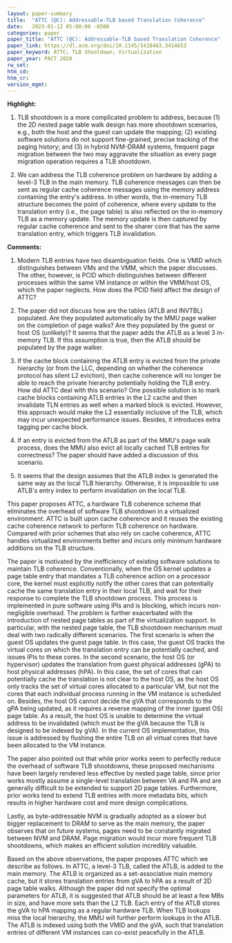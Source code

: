 ```yaml
---
layout: paper-summary
title:  "ATTC (@C): Addressable-TLB based Translation Coherence"
date:   2023-01-12 05:00:00 -0500
categories: paper
paper_title: "ATTC (@C): Addressable-TLB based Translation Coherence"
paper_link: https://dl.acm.org/doi/10.1145/3410463.3414653
paper_keyword: ATTC; TLB Shootdown; Virtualization
paper_year: PACT 2020
rw_set:
htm_cd:
htm_cr:
version_mgmt:
---
```


**Highlight:**

1. TLB shootdown is a more complicated problem to address, because (1) the 2D nested page table walk design has more 
shootdown scenarios, e.g., both the host and the guest can update the mapping; (2) existing software solutions 
do not support fine-grained, precise tracking of the paging history; and (3) in hybrid NVM-DRAM systems, frequent
page migration between the two may aggravate the situation as every page migration operation requires a TLB shootdown.

2. We can address the TLB coherence problem on hardware by adding a level-3 TLB in the main memory. TLB coherence 
messages can then be sent as regular cache coherence messages using the memory address containing the entry's 
address. In other words, the in-memory TLB structure becomes the point of coherence, where every update to the 
translation entry (i.e., the page table) is also reflected on the in-memory TLB as a memory update. The 
memory update is then captured by regular cache coherence and sent to the sharer core that has the same 
translation entry, which triggers TLB invalidation.

**Comments:**

1. Modern TLB entries have two disambiguation fields. One is VMID which distinguishes between VMs and the 
VMM, which the paper discusses. The other, however, is PCID which distinguishes between different processes 
within the same VM instance or within the VMM/host OS, which the paper neglects. How does the PCID field
affect the design of ATTC?

2. The paper did not discuss how are the tables (ATLB and INVTBL) populated. Are they populated automatically by 
the MMU page walker on the completion of page walks? Are they populated by the guest or host OS (unlikely)?
It seems that the paper adds the ATLB as a level 3 in-memory TLB. If this assumption is true, then the ATLB
should be populated by the page walker.

3. If the cache block containing the ATLB entry is evicted from the private hierarchy (or from the LLC, depending
on whether the coherence protocol has silent L2 eviction), then cache coherence will no longer be able to reach the 
private hierarchy potentially holding the TLB entry. How did ATTC deal with this scenario? 
One possible solution is to mark cache blocks containing ATLB entries in the L2 cache and then invalidate 
TLN entries as well when a marked block is evicted. However, this approach would make the L2 essentially
inclusive of the TLB, which may incur unexpected performance issues. Besides, it introduces extra tagging per 
cache block.

4. If an entry is evicted from the ATLB as part of the MMU's page walk process, does the MMU also evict 
all locally cached TLB entries for correctness? The paper should have added a discussion of this scenario.

5. It seems that the design assumes that the ATLB index is generated the same way as the local TLB hierarchy.
Otherwise, it is impossible to use ATLB's entry index to perform invalidation on the local TLB.

This paper proposes ATTC, a hardware TLB coherence scheme that eliminates the overhead of software TLB shootdown
in a virtualized environment. ATTC is built upon cache coherence and it reuses the existing cache coherence network
to perform TLB coherence on hardware. Compared with prior schemes that also rely on cache coherence, ATTC handles 
virtualized environments better and incurs only minimum hardware additions on the TLB structure.

The paper is motivated by the inefficiency of existing software solutions to maintain TLB coherence. Conventionally, 
when the OS kernel updates a page table entry that mandates a TLB coherence action on a processor core, the kernel must 
explicitly notify the other cores that can potentially cache the same translation entry in their local TLB, and wait
for their response to complete the TLB shootdown process. This process is implemented in pure software using IPIs and 
is blocking, which incurs non-negligible overhead. The problem is further exacerbated with the introduction of 
nested page tables as part of the virtualization support. In particular, with the nested page table, the TLB shootdown 
mechanism must deal with two radically different scenarios. The first scenario is when the guest OS updates the 
guest page table. In this case, the guest OS tracks the virtual cores on which the translation entry can be potentially
cached, and issues IPIs to these cores. 
In the second scenario, the host OS (or hypervisor) updates the translation from guest physical addresses (gPA) to 
host physical addresses (hPA). In this case, the set of cores that can potentially cache the translation is 
not clear to the host OS, as the host OS only tracks the set of virtual cores allocated to a particular VM, but not 
the cores that each individual process running in the VM instance is scheduled on. Besides, the host OS cannot 
decide the gVA that corresponds 
to the gPA being updated, as it requires a reverse mapping of the inner (guest OS) page table. As a result, the 
host OS is unable to determine the virtual address to be invalidated (which must be the gVA because the TLB is designed
to be indexed by gVA). In the current OS implementation, this issue is addressed by flushing the entire TLB on all 
virtual cores that have been allocated to the VM instance. 

The paper also pointed out that while prior works seem to perfectly reduce the overhead of software TLB shootdowns, 
these proposed mechanisms have been largely rendered less effective by nested page table, since prior works mostly 
assume a single-level translation between VA and PA and are generally difficult to be extended to support 2D 
page tables.
Furthermore, prior works tend to extend TLB entries with more metadata bits, which results in higher hardware cost
and more design complications. 

Lastly, as byte-addressable NVM is gradually adopted as a slower but bigger replacement to DRAM to serve as the main 
memory, the paper observes that on future systems, pages need to be constantly migrated between NVM and DRAM.
Page migration would incur more frequent TLB shootdowns, which makes an efficient solution incredibly valuable.

Based on the above observations, the paper proposes ATTC which we describe as follows. In ATTC, a level-3 TLB,
called the ATLB, is added to the main memory. The ATLB is organized as a set-associative main memory cache, but 
it stores translation entries from gVA to hPA as a result of 2D page table walks. Although the paper did not specify
the optimal parameters for ATLB, it is suggested that ATLB should be at least a few MBs in size, and have more 
sets than the L2 TLB. Each entry of the ATLB stores the gVA to hPA mapping as a regular hardware TLB.
When TLB lookups miss the local hierarchy, the MMU will further perform lookups in the ATLB. The ATLB is indexed 
using both the VMID and the gVA, such that translation entries of different VM instances can co-exist peacefully 
in the ATLB.
